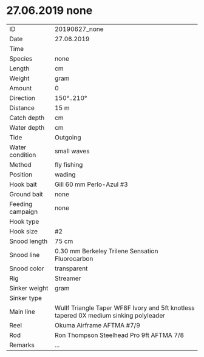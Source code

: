 # 27.06.2019 none

| | |
|---|---|
| ID | 20190627_none |
| Date | 27.06.2019 |
| Time | |
| Species | none |
| Length | cm |
| Weight | gram |
| Amount | 0 |
| Direction | 150°..210° |
| Distance | 15 m |
| Catch depth | cm |
| Water depth | cm |
| Tide | Outgoing |
| Water condition | small waves |
| Method | fly fishing |
| Position | wading |
| Hook bait | Gill 60 mm Perlo-Azul #3 |
| Ground bait | none |
| Feeding campaign | none |
| Hook type | |
| Hook size | #2 |
| Snood length | 75 cm |
| Snood line | 0.30 mm Berkeley Trilene Sensation Fluorocarbon |
| Snood color | transparent |
| Rig | Streamer |
| Sinker weight | gram |
| Sinker type | |
| Main line | Wullf Triangle Taper WF8F Ivory and 5ft knotless tapered 0X medium sinking polyleader |
| Reel | Okuma Airframe AFTMA #7/9 |
| Rod | Ron Thompson Steelhead Pro 9ft AFTMA 7/8 |
| Remarks | ... |
